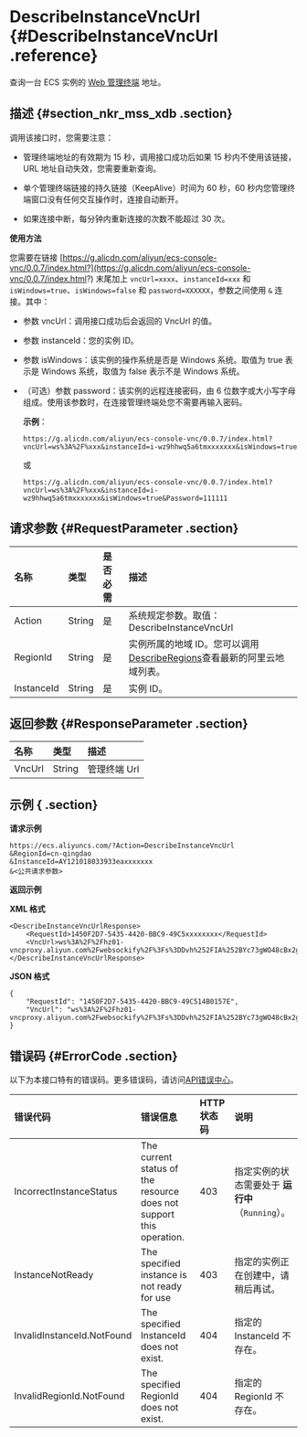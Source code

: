 # DescribeInstanceVncUrl {#DescribeInstanceVncUrl .reference}

查询一台 ECS 实例的 [Web 管理终端](../cn.zh-CN/用户指南/连接实例/使用管理终端连接ECS实例.md#) 地址。

## 描述 {#section_nkr_mss_xdb .section}

调用该接口时，您需要注意：

-   管理终端地址的有效期为 15 秒，调用接口成功后如果 15 秒内不使用该链接，URL 地址自动失效，您需要重新查询。

-   单个管理终端链接的持久链接（KeepAlive）时间为 60 秒，60 秒内您管理终端窗口没有任何交互操作时，连接自动断开。

-   如果连接中断，每分钟内重新连接的次数不能超过 30 次。


**使用方法**

您需要在链接 [https://g.alicdn.com/aliyun/ecs-console-vnc/0.0.7/index.html?](https://g.alicdn.com/aliyun/ecs-console-vnc/0.0.7/index.html?) 末尾加上 `vncUrl=xxxx`、`instanceId=xxx` 和 `isWindows=true`、`isWindows=false` 和 `password=XXXXXX`，参数之间使用 `&` 连接。其中：

-   参数 vncUrl：调用接口成功后会返回的 VncUrl 的值。

-   参数 instanceId：您的实例 ID。

-   参数 isWindows：该实例的操作系统是否是 Windows 系统。取值为 true 表示是 Windows 系统，取值为 false 表示不是 Windows 系统。

-   （可选）参数 password：该实例的远程连接密码，由 6 位数字或大小写字母组成。使用该参数时，在连接管理终端处您不需要再输入密码。

    **示例**：

    ```
    https://g.alicdn.com/aliyun/ecs-console-vnc/0.0.7/index.html?vncUrl=ws%3A%2F%xxx&instanceId=i-wz9hhwq5a6tmxxxxxxx&isWindows=true
    ```

    或

    ```
    https://g.alicdn.com/aliyun/ecs-console-vnc/0.0.7/index.html?vncUrl=ws%3A%2F%xxx&instanceId=i-wz9hhwq5a6tmxxxxxxx&isWindows=true&Password=111111
    ```


## 请求参数 {#RequestParameter .section}

|名称|类型|是否必需|描述|
|:-|:-|:---|:-|
|Action|String|是|系统规定参数。取值：DescribeInstanceVncUrl|
|RegionId|String|是|实例所属的地域 ID。您可以调用[DescribeRegions](../cn.zh-CN/API参考/地域/DescribeRegions.md#)查看最新的阿里云地域列表。|
|InstanceId|String|是|实例 ID。|

## 返回参数 {#ResponseParameter .section}

|名称|类型|描述|
|:-|:-|:-|
|VncUrl|String|管理终端 Url|

## 示例 { .section}

**请求示例** 

```
https://ecs.aliyuncs.com/?Action=DescribeInstanceVncUrl
&RegionId=cn-qingdao
&InstanceId=AY121018033933eaxxxxxxx
&<公共请求参数>
```

**返回示例** 

**XML 格式**

```
<DescribeInstanceVncUrlResponse>
    <RequestId>1450F2D7-5435-4420-BBC9-49C5xxxxxxxx</RequestId>
    <VncUrl>ws%3A%2F%2Fhz01-vncproxy.aliyun.com%2Fwebsockify%2F%3Fs%3DDvh%252FIA%252BYc73gWO48cBx2gBxUDVzaAnSKr74pq30mzqUYgeUMcB%252FbkNixDxdEA996</VncUrl>
</DescribeInstanceVncUrlResponse>
```

**JSON 格式** 

```
{
    "RequestId": "1450F2D7-5435-4420-BBC9-49C514B0157E", 
    "VncUrl": "ws%3A%2F%2Fhz01-vncproxy.aliyun.com%2Fwebsockify%2F%3Fs%3DDvh%252FIA%252BYc73gWO48cBx2gBxUDVzaAnSKr74pq30mzqUYgeUMcB%252FbkNixDxdEA996"
}
```

## 错误码 {#ErrorCode .section}

以下为本接口特有的错误码。更多错误码，请访问[API错误中心](https://error-center.aliyun.com/status/product/Ecs)。

|错误代码|错误信息|HTTP 状态码|说明|
|:---|:---|:-------|:-|
|IncorrectInstanceStatus|The current status of the resource does not support this operation.|403|指定实例的状态需要处于 **运行中** （`Running`）。|
|InstanceNotReady|The specified instance is not ready for use|403|指定的实例正在创建中，请稍后再试。|
|InvalidInstanceId.NotFound|The specified InstanceId does not exist.|404|指定的 InstanceId 不存在。|
|InvalidRegionId.NotFound|The specified RegionId does not exist.|404|指定的 RegionId 不存在。|

